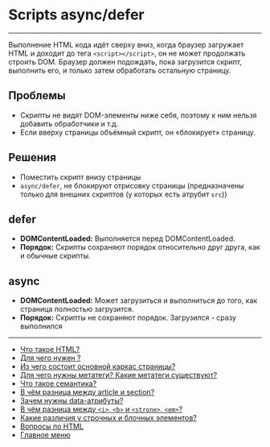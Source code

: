 # Scripts async/defer

---

Выполнение HTML кода идёт сверху вниз, когда браузер загружает HTML и доходит до тега `<script></script>`, он не может продолжать строить DOM. Браузер должен подождать, пока загрузится скрипт, выполнить его, и только затем обработать остальную страницу.

## Проблемы

- Скрипты не видят DOM-элементы ниже себя, поэтому к ним нельзя добавить обработчики и т.д.
- Если вверху страницы объёмный скрипт, он «блокирует» страницу.

## Решения

- Поместить скрипт внизу страницы
- `async/defer`, не блокируют отрисовку страницы (предназначены только для внешних скриптов (у которых есть атрубит `src`))

## defer

- **DOMContentLoaded:** Выполняется перед DOMContentLoaded.
- **Порядок:** Скрипты сохраняют порядок относительно друг друга, как и обычные скрипты.

## async

- **DOMContentLoaded:** Может загрузиться и выполниться до того, как страница полностью загрузится.
- **Порядок:** Скрипты не сохраняют порядок. Загрузился - сразу выполнился

---

- [Что такое HTML?](HTMLis.md)
- [Для чего нужен <DOCTYPE html>?](doctype.md)
- [Из чего состоит основной каркас страницы?](structurePage.md)
- [Для чего нужны метатеги? Какие метатеги существуют?](metaTags.md)
- [Что такое семантика?](semantics.md)
- [В чём разница между article и section?](sectionArticle.md)
- [Зачем нужны data-атрибуты?](dataAttributes.md)
- [В чём разница между `<i>`, `<b>` и `<strone>`, `<em>`?](tags&b&i&em&strong.md)
- [Какие различия у строчных и блочных элементов?](stringBlockElements.md)
- [Вопросы по HTML](HTML.md)
- [Главное меню](../README.md)
